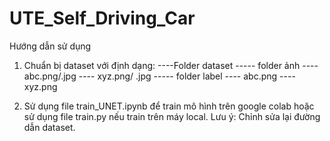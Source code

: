# UTE_Self_Driving_Car

Hướng dẫn sử dụng
  1. Chuẩn bị dataset với định dạng:
     ----Folder dataset
         ----- folder ảnh
               ---- abc.png/.jpg
               ---- xyz.png/ .jpg
         ----- folder label
               ---- abc.png
               ---- xyz.png
  
  2. Sử dụng file train_UNET.ipynb để train mô hình trên google colab hoặc sử dụng file train.py nếu train trên máy local. Lưu ý: Chỉnh sửa lại đường dẫn dataset.
  
  
